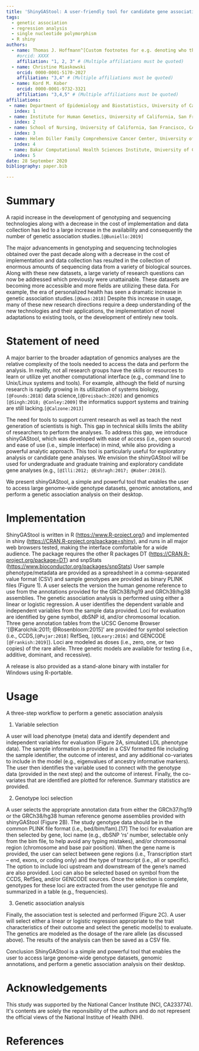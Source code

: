 ```yaml
---
title: 'ShinyGAStool: A user-friendly tool for candidate gene association studies '
tags:
  - genetic association
  - regression analysis
  - single nucleotide polymorphism
  - R shiny
authors:
  - name: Thomas J. Hoffmann^[Custom footnotes for e.g. denoting who the corresponding author is can be included like this.]
    #orcid: XXXX
    affiliation: "1, 2, 3" # (Multiple affiliations must be quoted)
  - name: Christine Miaskowski
    orcid: 0000-0001-5170-2027
    affiliation: "3,4" # (Multiple affiliations must be quoted)
  - name: Kord M. Kober
    orcid: 0000-0001-9732-3321
    affiliation: "3,4,5" # (Multiple affiliations must be quoted)
affiliations:
 - name: Department of Epidemiology and Biostatistics, University of California, San Francisco, CA
   index: 1
 - name: Institute for Human Genetics, University of California, San Francisco, CA
   index: 2
 - name: School of Nursing, University of California, San Francisco, CA
   index: 3
 - name: Helen Diller Family Comprehensive Cancer Center, University of California, San Francisco, CA
   index: 4
 - name: Bakar Computational Health Sciences Institute, University of California, San Francisco, CA 
   index: 5
date: 28 September 2020
bibliography: paper.bib

---
```


# Summary

A rapid increase in the development of genotyping and sequencing technologies along with a decrease in the cost of implementation and data collection has led to a large increase in the availability and consequently the number of genetic association studies.`[@Buniello:2019]`

The major advancements in genotyping and sequencing technologies obtained over the past decade along with a decrease in the cost of implementation and data collection has resulted in the collection of enormous amounts of sequencing data from a variety of biological sources. Along with these new datasets, a large variety of research questions can now be addressed which previously were unattainable. These datasets are becoming more accessible and more fields are utilizing these data. For example, the era of personalized health has seen a dramatic increase in genetic association studies.`[@Gwas:2018]` Despite this increase in usage, many of these new research directions require a deep understanding of the new technologies and their applications, the implementation of novel adaptations to existing tools, or the development of entirely new tools. 

# Statement of need 

A major barrier to the broader adaptation of genomics analyses are the relative complexity of the tools needed to access the data and perform the analysis. In reality, not all research groups have the skills or resources to learn or utilize yet another computational interface (e.g., command line to Unix/Linux systems and tools). For example, although the field of nursing research is rapidly growing in its utilization of systems biology,`[@Founds:2018]` data science,`[@Dreisbach:2020]` and genomics `[@Singh:2018; @Conley:2009]` the informatics support systems and training are still lacking.`[@Calzone:2013]`

The need for tools to support current research as well as teach the next generation of scientists is high. This gap in technical skills limits the ability of researchers to perform the analyses. To address this gap, we introduce shinyGAStool, which was developed with ease of access (i.e., open source) and ease of use (i.e., simple interface) in mind, while also providing a powerful analytic approach. This tool is particularly useful for exploratory analysis or candidate gene analyses. We envision the shinyGAStool will be used for undergraduate and graduate training and exploratory candidate gene analyses (e.g., `[@Illi:2012; @Eshragh:2017; @Kober:2016]`).

We present shinyGAStool, a simple and powerful tool that enables the user to access large genome-wide genotype datasets, genomic annotations, and perform a genetic association analysis on their desktop.

# Implementation
ShinyGAStool is written in R (https://www.R-project.org/) and implemented in shiny (https://CRAN.R-project.org/package=shiny), and runs in all major web browsers tested, making the interface comfortable for a wide audience. The package requires the other R packages DT (https://CRAN.R-project.org/package=DT) and snpStats (https://www.bioconductor.org/packages/snpStats) User sample phenotype/metadata are provided as a spreadsheet in a comma-separated value format (CSV) and sample genotypes are provided as binary PLINK files (Figure 1). A user selects the version the human genome reference to use from the annotations provided for the GRCh38/hg19 and GRCh39/hg38 assemblies. The genetic association analysis is performed using either a linear or logistic regression. A user identifies the dependent variable and independent variables from the sample data provided. Loci for evaluation are identified by gene symbol, dbSNP id, and/or chromosomal location. Three gene annotation tables from the UCSC Genome Browser '[@Karolchik:2011; @Rosenbloom:2015]' are provided for symbol selection (i.e., CCDS,`[@Pujar:2018]` RefSeq, `[@OLeary:2016]` and GENCODE `[@Frankish:2019]`). Loci are modeled as doses (i.e., zero, one, or two copies) of the rare allele. Three genetic models are available for testing (i.e., additive, dominant, and recessive).

A release is also provided as a stand-alone binary with installer for Windows using R-portable.

# Usage
A three-step workflow to perform a genetic association analysis

1. Variable selection

A user will load phenotype (meta) data and identify dependent and independent variables for evaluation (Figure 2A, simulated LDL phenotype data). The sample information is provided in a CSV formatted file including the sample identifier, the outcome of interest, and any additional co-variates to include in the model (e.g., eigenvalues of ancestry informative markers). The user then identifies the variable used to connect with the genotype data (provided in the next step) and the outcome of interest. Finally, the co-variates that are identified are plotted for reference. Summary statistics are provided.

2. Genotype loci selection

A user selects the appropriate annotation data from either the GRCh37/hg19 or the GRCh38/hg38 human reference genome assemblies provided with shinyGAStool (Figure 2B). The study genotype data should be in the common PLINK file format (i.e., bed/bim/fam).[17] The loci for evaluation are then selected by gene, loci name (e.g., dbSNP ‘rs’ number, selectable only from the bim file, to help avoid any typing mistakes), and/or chromosomal region (chromosome and base pair position). When the gene name is provided, the user can select between gene regions (i.e., Transcription start – end, exons, or coding only) and the type of transcript (i.e., all or specific). The option to include loci upstream and downstream of the gene’s named are also provided. Loci can also be selected based on symbol from the CCDS, RefSeq, and/or GENCODE sources. Once the selection is complete, genotypes for these loci are extracted from the user genotype file and summarized in a table (e.g., frequencies). 

3. Genetic association analysis

Finally, the association test is selected and performed (Figure 2C). A user will select either a linear or logistic regression appropriate to the trait characteristics of their outcome and select the genetic model(s) to evaluate. The genetics are modeled as the dosage of the rare allele (as discussed above). The results of the analysis can then be saved as a CSV file.

Conclusion
ShinyGAStool is a simple and powerful tool that enables the user to access large genome-wide genotype datasets, genomic annotations, and perform a genetic association analysis on their desktop.

# Acknowledgements

This study was supported by the National Cancer Institute (NCI, CA233774). It's contents are solely the reponsibility of the authors and do not represent the official views of the National Institue of Health (NIH).

# References

